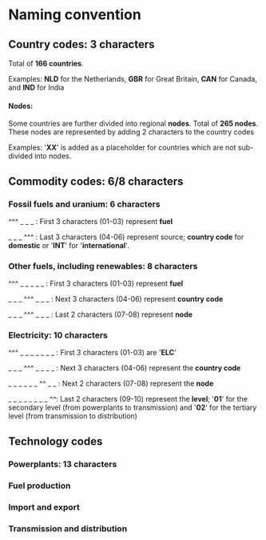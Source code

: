 # Naming convention
## Country codes: 3 characters
Total of **166 countries**.

Examples: 
**NLD** for the Netherlands, **GBR** for Great Britain, 
**CAN** for Canada, and **IND** for India

#### Nodes: 
Some countries are further divided into regional **nodes**. Total of **265 nodes**.
These nodes are represented by adding 2 characters to the country codes

Examples: 
'**XX**' is added as a placeholder for countries which are not sub-divided into nodes. 

## Commodity codes: 6/8 characters
### Fossil fuels and uranium: 6 characters
^^^ _ _ _ : First 3 characters (01-03) represent **fuel**

_ _ _ ^^^ : Last 3 characters (04-06) represent source; 
**country code** for **domestic** or '**INT**' for '**international**'. 

### Other fuels, including renewables: 8 characters 
^^^ _ _ _ _ _ : First 3  characters (01-03) represent **fuel**

_ _ _ ^^^ _ _ _ : Next 3 characters (04-06) represent **country code**

_ _ _ ^^^ _ _ _ : Last 2 characters (07-08) represent **node**

### Electricity: 10 characters
^^^ _ _ _ _ _ _ _ : First 3 characters (01-03) are '**ELC**'

_ _ _ ^^^ _ _ _ _ : Next 3 characters (04-06) represent the **country code**

_ _ _ _ _ _ ^^ _ _ : Next 2 characters (07-08) represent the **node** 

_ _ _ _ _ _ _ _ ^^: Last 2 characters (09-10) represent the **level**; 
'**01**' for the secondary level (from powerplants to transmission) and '**02**' for the tertiary level (from transmission to distribution)

## Technology codes
### Powerplants: 13 characters
### Fuel production 
### Import and export
### Transmission and distribution

